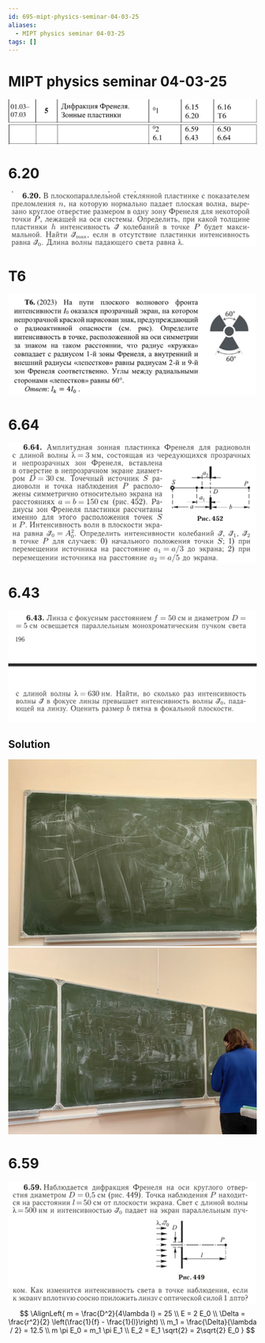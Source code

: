 ```yaml
---
id: 695-mipt-physics-seminar-04-03-25
aliases:
  - MIPT physics seminar 04-03-25
tags: []
---
```


# MIPT physics seminar 04-03-25
![9865866878.png](assets/imgs/9865866878.png)
![89769678.png](assets/imgs/89769678.png)

# 6.20
![987238947.png](assets/imgs/987238947.png)

# T6
![T6.png](assets/imgs/T6.png)

# 6.64
![6.64.png](assets/imgs/6.64.png)

# 6.43
![6.43.png](assets/imgs/6.43.png)
## Solution
![986786.png](assets/imgs/986786.png)
![786876.png](assets/imgs/786876.png)

# 6.59
![6.59.png](assets/imgs/6.59.png)
$$
\AlignLeft{
m = \frac{D^2}{4\lambda l} = 25 \\
E = 2 E_0 \\
\Delta = \frac{r^2}{2} \left(\frac{1}{f} - \frac{1}{l}\right) \\
m_1 = \frac{\Delta}{\lambda / 2} = 12.5 \\
m \pi E_0 = m_1 \pi E_1 \\
E_2 = E_1 \sqrt{2} = 2\sqrt{2} E_0
}
$$
